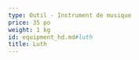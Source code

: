 ```yaml
---
type: Outil - Instrument de musique
price: 35 po
weight: 1 kg
id: equipment_hd.md#luth
title: Luth
---
```


